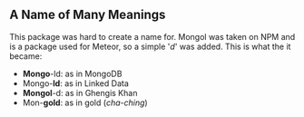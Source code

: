 ## A Name of Many Meanings

This package was hard to create a name for. Mongol was taken on NPM and is a package used for Meteor, so a simple '*d*' was added. This is what the it became:

- **Mongo**-ld: as in MongoDB
- Mongo-**ld**: as in Linked Data
- **Mongol**-d: as in Ghengis Khan
- Mon-**gold**: as in gold (*cha-ching*)
